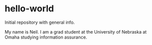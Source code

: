# hello-world
Initial repository with general info.

My name is Neil. I am a grad student at the University of Nebraska at Omaha studying
information assurance.
